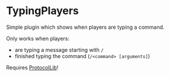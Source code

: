 # TypingPlayers
Simple plugin which shows when players are typing a command.

Only works when players:
- are typing a message starting with `/`
- finished typing the command (`/<command> [arguments]`)

Requires [ProtocolLib](https://www.spigotmc.org/resources/protocollib.1997/)!